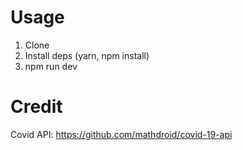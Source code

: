 # Usage
1. Clone
2. Install deps (yarn, npm install)
3. npm run dev

# Credit
Covid API: https://github.com/mathdroid/covid-19-api